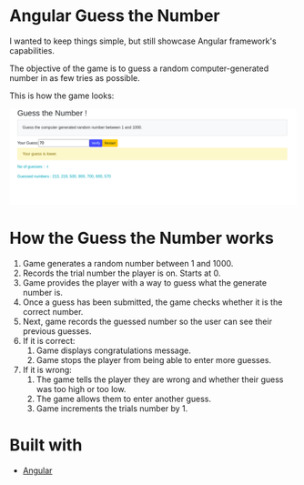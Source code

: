 # Angular Guess the Number
I wanted to keep things simple, but still showcase Angular framework's capabilities. 

The objective of the game is to guess a random computer-generated number in as few tries as possible.

This is how the game looks:

![This image displays the homepage for Gmeil Clone app](src/assets/guess-the-number.png)

# How the Guess the Number works
1. Game generates a  random number between 1 and 1000.
2. Records the trial number the player is on. Starts at 0.
3. Game provides the player with a way to guess what the generate number is.
4. Once a guess has been submitted, the game checks whether it is the correct number.
5. Next, game records the guessed number so the user can see their previous guesses.
6. If it is correct:
    1. Game displays congratulations message.
    2. Game stops the player from being able to enter more guesses.
7. If it is wrong:
    1. The game tells the player they are wrong and whether their guess was too high or too low.
    3. The game allows them to enter another guess.
    4. Game increments the trials number by 1.

# Built with
- [Angular](https://angular.io/)
